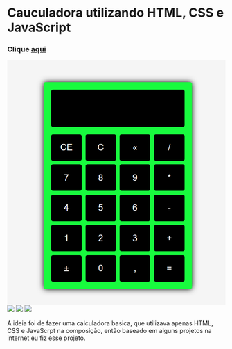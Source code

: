<h1 align="left">Cauculadora utilizando HTML, CSS e JavaScript</h1>
   
<h3 align="left">Clique <a href="https://devrailan.github.io/projeto-cauculadora/">aqui</a></h3>   
<img align="center" src="Captura de tela 2022-09-27 101902.png">
<div inline:block>
    <img src="https://img.shields.io/badge/html5-%23E34F26.svg?style=for-the-badge&logo=html5&logoColor=white" />
    <img src="https://img.shields.io/badge/css3-%231572B6.svg?style=for-the-badge&logo=css3&logoColor=white" />
    <img src="https://img.shields.io/badge/javascript-%23323330.svg?style=for-the-badge&logo=javascript&logoColor=%23F7DF1E" />
</div>

<p align="left">A ideia foi de fazer uma calculadora basica,
 que utilizava apenas HTML, CSS e JavaScrpt na composição,
 então baseado em alguns projetos na internet eu fiz esse projeto.</p>
